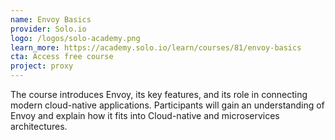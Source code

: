 ```yaml
---
name: Envoy Basics
provider: Solo.io
logo: /logos/solo-academy.png
learn_more: https://academy.solo.io/learn/courses/81/envoy-basics
cta: Access free course
project: proxy
---
```

The course introduces Envoy, its key features, and its role in connecting modern cloud-native applications. Participants will gain an understanding of Envoy and explain how it fits into Cloud-native and microservices architectures.
